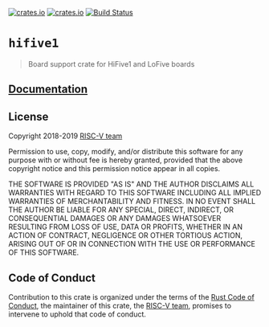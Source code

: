 [![crates.io](https://img.shields.io/crates/d/hifive1.svg)](https://crates.io/crates/hifive1)
[![crates.io](https://img.shields.io/crates/v/hifive1.svg)](https://crates.io/crates/hifive1)
[![Build Status](https://travis-ci.org/riscv-rust/hifive1.svg?branch=master)](https://travis-ci.org/riscv-rust/hifive1)

# `hifive1`

> Board support crate for HiFive1 and LoFive boards

## [Documentation](https://docs.rs/crate/hifive1)

## License

Copyright 2018-2019 [RISC-V team][team]

Permission to use, copy, modify, and/or distribute this software for any purpose
with or without fee is hereby granted, provided that the above copyright notice
and this permission notice appear in all copies.

THE SOFTWARE IS PROVIDED "AS IS" AND THE AUTHOR DISCLAIMS ALL WARRANTIES WITH
REGARD TO THIS SOFTWARE INCLUDING ALL IMPLIED WARRANTIES OF MERCHANTABILITY AND
FITNESS. IN NO EVENT SHALL THE AUTHOR BE LIABLE FOR ANY SPECIAL, DIRECT,
INDIRECT, OR CONSEQUENTIAL DAMAGES OR ANY DAMAGES WHATSOEVER RESULTING FROM LOSS
OF USE, DATA OR PROFITS, WHETHER IN AN ACTION OF CONTRACT, NEGLIGENCE OR OTHER
TORTIOUS ACTION, ARISING OUT OF OR IN CONNECTION WITH THE USE OR PERFORMANCE OF
THIS SOFTWARE.

## Code of Conduct

Contribution to this crate is organized under the terms of the [Rust Code of
Conduct][CoC], the maintainer of this crate, the [RISC-V team][team], promises
to intervene to uphold that code of conduct.

[CoC]: CODE_OF_CONDUCT.md
[team]: https://github.com/rust-embedded/wg#the-riscv-team
